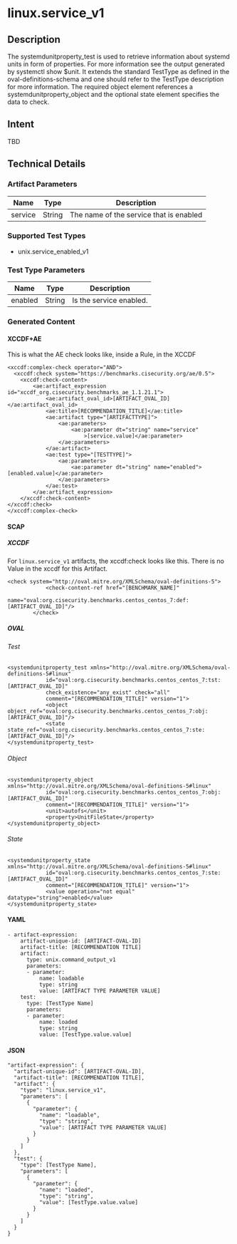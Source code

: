 # linux.service_v1

## Description
The systemdunitproperty_test is used to retrieve information about systemd units in form of properties. For more information see the output generated by systemctl show $unit. It extends the standard TestType as defined in the oval-definitions-schema and one should refer to the TestType description for more information. The required object element references a systemdunitproperty_object and the optional state element specifies the data to check.

## Intent
TBD

## Technical Details
### Artifact Parameters
| Name                  |Type    | Description |
| ----------------------|--------| ----------- |
| service  | String | The name of the service that is enabled  |

### Supported Test Types
- unix.service_enabled_v1

### Test Type Parameters
| Name                  |Type    | Description |
| ----------------------|--------| ----------- |
| enabled | String | Is the service enabled. |

### Generated Content
#### XCCDF+AE
This is what the AE check looks like, inside a Rule, in the XCCDF

```
<xccdf:complex-check operator="AND">
  <xccdf:check system="https://benchmarks.cisecurity.org/ae/0.5">
    <xccdf:check-content>
        <ae:artifact_expression id="xccdf_org.cisecurity.benchmarks_ae_1.1.21.1">
            <ae:artifact_oval_id>[ARTIFACT_OVAL_ID]</ae:artifact_oval_id>
            <ae:title>[RECOMMENDATION_TITLE]</ae:title>
            <ae:artifact type="[ARTIFACTTYPE]">
                <ae:parameters>
                    <ae:parameter dt="string" name="service"
                        >[service.value]</ae:parameter>
                </ae:parameters>
            </ae:artifact>
            <ae:test type="[TESTTYPE]">
                <ae:parameters>
                    <ae:parameter dt="string" name="enabled">[enabled.value]</ae:parameter>
                </ae:parameters>
            </ae:test>
        </ae:artifact_expression>
    </xccdf:check-content>
</xccdf:check>
</xccdf:complex-check>
```

#### SCAP
##### XCCDF
For `linux.service_v1` artifacts, the xccdf:check looks like this.  There is no Value in the xccdf for this Artifact.

```
<check system="http://oval.mitre.org/XMLSchema/oval-definitions-5">
			<check-content-ref href="[BENCHMARK_NAME]"
				name="oval:org.cisecurity.benchmarks.centos_centos_7:def:[ARTIFACT_OVAL_ID]"/>
		</check>
```

##### OVAL
###### Test

```
<systemdunitproperty_test xmlns="http://oval.mitre.org/XMLSchema/oval-definitions-5#linux"
			id="oval:org.cisecurity.benchmarks.centos_centos_7:tst:[ARTIFACT_OVAL_ID]"
			check_existence="any_exist" check="all"
			comment="[RECOMMENDATION_TITLE]" version="1">
			<object object_ref="oval:org.cisecurity.benchmarks.centos_centos_7:obj:[ARTIFACT_OVAL_ID]"/>
			<state state_ref="oval:org.cisecurity.benchmarks.centos_centos_7:ste:[ARTIFACT_OVAL_ID]"/>
</systemdunitproperty_test>
```

###### Object

```
<systemdunitproperty_object xmlns="http://oval.mitre.org/XMLSchema/oval-definitions-5#linux"
			id="oval:org.cisecurity.benchmarks.centos_centos_7:obj:[ARTIFACT_OVAL_ID]"
			comment="[RECOMMENDATION_TITLE]" version="1">
			<unit>autofs</unit>
			<property>UnitFileState</property>
</systemdunitproperty_object>
```
###### State

```
<systemdunitproperty_state xmlns="http://oval.mitre.org/XMLSchema/oval-definitions-5#linux"
			id="oval:org.cisecurity.benchmarks.centos_centos_7:ste:[ARTIFACT_OVAL_ID]"
			comment="[RECOMMENDATION_TITLE]" version="1">
			<value operation="not equal" datatype="string">enabled</value>
</systemdunitproperty_state>
```

#### YAML


```
- artifact-expression:
    artifact-unique-id: [ARTIFACT-OVAL-ID]
    artifact-title: [RECOMMENDATION TITLE]
    artifact:
      type: unix.command_output_v1
      parameters:
      - parameter: 
          name: loadable
          type: string
          value: [ARTIFACT TYPE PARAMETER VALUE]
    test:
      type: [TestType Name]
      parameters:
      - parameter:
          name: loaded
          type: string
          value: [TestType.value.value]
```

#### JSON

```
"artifact-expression": {
  "artifact-unique-id": [ARTIFACT-OVAL-ID],
  "artifact-title": [RECOMMENDATION TITLE],
  "artifact": {
    "type": "linux.service_v1",
    "parameters": [
      {
        "parameter": {
          "name": "loadable",
          "type": "string",
          "value": [ARTIFACT TYPE PARAMETER VALUE]
        }
      }
    ]
  },
  "test": {
    "type": [TestType Name],
    "parameters": [
      {
        "parameter": {
          "name": "loaded",
          "type": "string",
          "value": [TestType.value.value]
        }
      }
    ]
  }
}
``` 